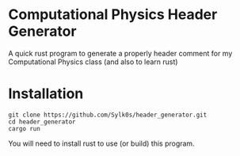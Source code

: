 # Computational Physics Header Generator
A quick rust program to generate a properly header comment for my Computational Physics class (and also to learn rust)

# Installation

```
git clone https://github.com/Sylk0s/header_generator.git
cd header_generator
cargo run
```

You will need to install rust to use (or build) this program. 
